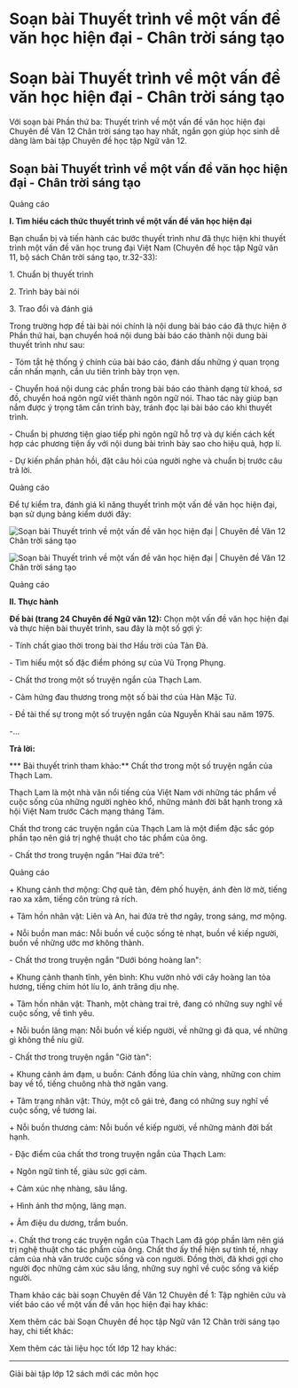 # Soạn bài Thuyết trình về một vấn đề văn học hiện đại - Chân trời sáng tạo

# Soạn bài Thuyết trình về một vấn đề văn học hiện đại - Chân trời sáng tạo

Với soạn bài Phần thứ ba: Thuyết trình về một vấn đề văn học hiện đại Chuyên đề Văn 12 Chân trời sáng tạo hay nhất, ngắn gọn giúp học sinh dễ dàng làm bài tập Chuyên đề học tập Ngữ văn 12.

## Soạn bài Thuyết trình về một vấn đề văn học hiện đại - Chân trời sáng tạo

Quảng cáo

**I. Tìm hiểu cách thức thuyết trình về một vấn đề văn học hiện đại**

Bạn chuẩn bị và tiến hành các bước thuyết trình như đã thực hiện khi thuyết trình một vấn đề văn học trung đại Việt Nam (Chuyên đề học tập Ngữ văn 11, bộ sách Chân trời sáng tạo, tr.32-33):

1\. Chuẩn bị thuyết trình

2\. Trình bày bài nói

3\. Trao đổi và đánh giá

Trong trường hợp đề tài bài nói chính là nội dung bài báo cáo đã thực hiện ở Phần thứ hai, bạn chuyển hoá nội dung bài báo cáo thành nội dung bài thuyết trình như sau:

\- Tóm tắt hệ thống ý chính của bài báo cáo, đánh dấu những ý quan trọng cần nhấn mạnh, cần ưu tiên trình bày trọn vẹn.

\- Chuyển hoá nội dung các phần trong bài báo cáo thành dạng từ khoá, sơ đồ, chuyển hoá ngôn ngữ viết thành ngôn ngữ nói. Thao tác này giúp bạn nắm được ý trọng tâm cần trình bày, tránh đọc lại bài báo cáo khi thuyết trình.

\- Chuẩn bị phương tiện giao tiếp phi ngôn ngữ hỗ trợ và dự kiến cách kết hợp các phương tiện ấy với nội dung bài trình bày sao cho hiệu quả, hợp lí.

\- Dự kiến phần phản hồi, đặt câu hỏi của người nghe và chuẩn bị trước câu trả lời.

Quảng cáo

Để tự kiểm tra, đánh giá kĩ năng thuyết trình một vấn đề văn học hiện đại, bạn sử dụng bảng kiểm dưới đây:

![Soạn bài Thuyết trình về một vấn đề văn học hiện đại | Chuyên đề Văn 12 Chân trời sáng tạo](https://vietjack.com/chuyen-de-ngu-van-12/images/phan-thu-ba-thuyet-trinh-ve-mot-van-de-van-hoc-hien-dai-ctst-229046.PNG)

![Soạn bài Thuyết trình về một vấn đề văn học hiện đại | Chuyên đề Văn 12 Chân trời sáng tạo](https://vietjack.com/chuyen-de-ngu-van-12/images/phan-thu-ba-thuyet-trinh-ve-mot-van-de-van-hoc-hien-dai-ctst-229047.PNG)

Quảng cáo

**II. Thực hành**

**Đề bài (trang 24 Chuyên đề Ngữ văn 12):** Chọn một vấn đề văn học hiện đại và thực hiện bài thuyết trình, sau đây là một số gợi ý:

\- Tính chất giao thời trong bài thơ Hầu trời của Tản Đà.

\- Tìm hiểu một số đặc điểm phóng sự của Vũ Trọng Phụng.

\- Chất thơ trong một số truyện ngắn của Thạch Lam.

\- Cảm hứng đau thương trong một số bài thơ của Hàn Mặc Tử.

\- Đề tài thế sự trong một số truyện ngắn của Nguyễn Khải sau năm 1975.

-...

**Trả lời:**

*** Bài thuyết trình tham khảo:** Chất thơ trong một số truyện ngắn của Thạch Lam.

Thạch Lam là một nhà văn nổi tiếng của Việt Nam với những tác phẩm về cuộc sống của những người nghèo khổ, những mảnh đời bất hạnh trong xã hội Việt Nam trước Cách mạng tháng Tám.

Chất thơ trong các truyện ngắn của Thạch Lam là một điểm đặc sắc góp phần tạo nên giá trị nghệ thuật cho tác phẩm của ông.

\- Chất thơ trong truyện ngắn “Hai đứa trẻ”:

Quảng cáo

\+ Khung cảnh thơ mộng: Chợ quê tàn, đêm phố huyện, ánh đèn lờ mờ, tiếng rao xa xăm, tiếng côn trùng rả rích.

\+ Tâm hồn nhân vật: Liên và An, hai đứa trẻ thơ ngây, trong sáng, mơ mộng.

\+ Nỗi buồn man mác: Nỗi buồn về cuộc sống tẻ nhạt, buồn về kiếp người, buồn về những ước mơ không thành.

\- Chất thơ trong truyện ngắn "Dưới bóng hoàng lan":

\+ Khung cảnh thanh tĩnh, yên bình: Khu vườn nhỏ với cây hoàng lan tỏa hương, tiếng chim hót líu lo, ánh trăng dịu nhẹ.

\+ Tâm hồn nhân vật: Thanh, một chàng trai trẻ, đang có những suy nghĩ về cuộc sống, về tình yêu.

\+ Nỗi buồn lãng mạn: Nỗi buồn về kiếp người, về những gì đã qua, về những gì không thể níu giữ.

\- Chất thơ trong truyện ngắn "Giờ tàn":

\+ Khung cảnh ảm đạm, u buồn: Cánh đồng lúa chín vàng, những con chim bay về tổ, tiếng chuông nhà thờ ngân vang.

\+ Tâm trạng nhân vật: Thúy, một cô gái trẻ, đang có những suy nghĩ về cuộc sống, về tương lai.

\+ Nỗi buồn thương cảm: Nỗi buồn về kiếp người, về những mảnh đời bất hạnh.

\- Đặc điểm của chất thơ trong truyện ngắn của Thạch Lam:

\+ Ngôn ngữ tinh tế, giàu sức gợi cảm.

\+ Cảm xúc nhẹ nhàng, sâu lắng.

\+ Hình ảnh thơ mộng, lãng mạn.

\+ Âm điệu du dương, trầm buồn.

+. Chất thơ trong các truyện ngắn của Thạch Lam đã góp phần làm nên giá trị nghệ thuật cho tác phẩm của ông. Chất thơ ấy thể hiện sự tinh tế, nhạy cảm của nhà văn trước cuộc sống và con người. Đồng thời, đã khơi gợi cho người đọc những cảm xúc sâu lắng, những suy nghĩ về cuộc sống và kiếp người.

Tham khảo các bài soạn Chuyên đề Văn 12 Chuyên đề 1: Tập nghiên cứu và viết báo cáo về một vấn đề văn học hiện đại hay khác:

Xem thêm các bài Soạn Chuyên đề học tập Ngữ văn 12 Chân trời sáng tạo hay, chi tiết khác:

Xem thêm các tài liệu học tốt lớp 12 hay khác:

* * *

Giải bài tập lớp 12 sách mới các môn học
